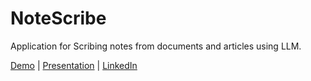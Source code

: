 # NoteScribe

Application for Scribing notes from documents and articles using LLM.

[Demo](https://colab.research.google.com/drive/1js0T3k1t7vaywNwZQbHtBaEoyxLYsKGd#scrollTo=w4Uu2He990gK) |
[Presentation](https://www.canva.com/design/DAFjQksiFYw/_fVEnnzGdOQkRvKeTj4Jdw/edit?utm_content=DAFjQksiFYw&utm_campaign=designshare&utm_medium=link2&utm_source=sharebutton) |
[LinkedIn](https://www.linkedin.com/posts/bards-ai_hackathon-university-innovation-activity-7065281878542475264-Y_Ce?utm_source=share&utm_medium=member_desktop)
